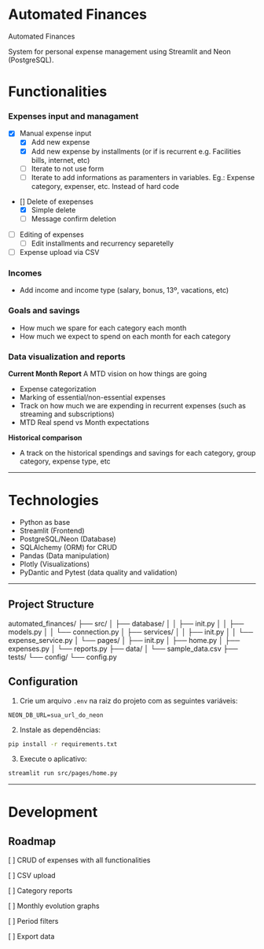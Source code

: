 # Automated Finances

Automated Finances

System for personal expense management using Streamlit and Neon (PostgreSQL).


# Functionalities

### Expenses input and managament 
- [x] Manual expense input
  - [x] Add new expense
  - [x] Add new expense by installments (or if is recurrent e.g. Facilities bills, internet, etc)
  - [ ] Iterate to not use form
  - [ ] Iterate to add informations as paramenters in variables. Eg.: Expense category, expenser, etc. Instead of hard code
- [] Delete of exepenses 
  - [x] Simple delete 
  - [ ] Message confirm deletion
- [ ] Editing of expenses
  - [ ] Edit installments and recurrency separetelly 
- [ ] Expense upload via CSV

### Incomes
- Add income and income type (salary, bonus, 13º, vacations, etc)

### Goals and savings
- How much we spare for each category each month
- How much we expect to spend on each month for each category 


### Data visualization and reports

**Current Month Report**
A MTD vision on how things are going

- Expense categorization
- Marking of essential/non-essential expenses
- Track on how much we are expending in recurrent expenses (such as streaming and subscriptions)
- MTD Real spend vs Month expectations 

**Historical comparison**

- A track on the historical spendings and savings for each category, group category, expense type, etc



---

# Technologies
- Python as base 
- Streamlit (Frontend)
- PostgreSQL/Neon (Database)
- SQLAlchemy (ORM) for CRUD
- Pandas (Data manipulation)
- Plotly (Visualizations)
- PyDantic and Pytest (data quality and validation)

--- 

## Project Structure

automated_finances/ 
├── src/ 
│   ├── database/ 
│   │   ├── init.py
│   │   ├── models.py
│   │   └── connection.py
│   ├── services/
│   │   ├── init.py
│   │   └── expense_service.py
│   └── pages/
│       ├── init.py
│       ├── home.py
│       ├── expenses.py
│       └── reports.py
├── data/
│   └── sample_data.csv
├── tests/
└── config/
    └── config.py


## Configuration
1. Crie um arquivo `.env` na raiz do projeto com as seguintes variáveis:
```
NEON_DB_URL=sua_url_do_neon
```

2. Instale as dependências:
```bash
pip install -r requirements.txt
```

3. Execute o aplicativo:
```bash
streamlit run src/pages/home.py
```

---

# Development

## Roadmap

[ ] CRUD of expenses with all functionalities 

[ ] CSV upload

[ ] Category reports

[ ] Monthly evolution graphs

[ ] Period filters

[ ] Export data